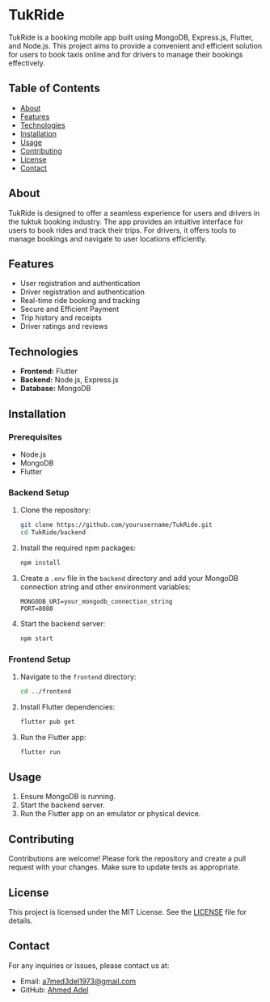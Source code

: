 # TukRide

TukRide is a booking mobile app built using MongoDB, Express.js, Flutter, and Node.js. This project aims to provide a convenient and efficient solution for users to book taxis online and for drivers to manage their bookings effectively.

## Table of Contents

- [About](#about)
- [Features](#features)
- [Technologies](#technologies)
- [Installation](#installation)
- [Usage](#usage)
- [Contributing](#contributing)
- [License](#license)
- [Contact](#contact)

## About

TukRide is designed to offer a seamless experience for users and drivers in the tuktuk booking industry. The app provides an intuitive interface for users to book rides and track their trips. For drivers, it offers tools to manage bookings and navigate to user locations efficiently.

## Features

- User registration and authentication
- Driver registration and authentication
- Real-time ride booking and tracking
- Secure and Efficient Payment
- Trip history and receipts
- Driver ratings and reviews

## Technologies

- **Frontend:** Flutter
- **Backend:** Node.js, Express.js
- **Database:** MongoDB

## Installation

### Prerequisites

- Node.js
- MongoDB
- Flutter

### Backend Setup

1. Clone the repository:

    ```bash
    git clone https://github.com/yourusername/TukRide.git
    cd TukRide/backend
    ```

2. Install the required npm packages:

    ```bash
    npm install
    ```

3. Create a `.env` file in the `backend` directory and add your MongoDB connection string and other environment variables:

    ```env
    MONGODB_URI=your_mongodb_connection_string
    PORT=8080
    ```

4. Start the backend server:

    ```bash
    npm start
    ```

### Frontend Setup

1. Navigate to the `frontend` directory:

    ```bash
    cd ../frontend
    ```

2. Install Flutter dependencies:

    ```bash
    flutter pub get
    ```

3. Run the Flutter app:

    ```bash
    flutter run
    ```

## Usage

1. Ensure MongoDB is running.
2. Start the backend server.
3. Run the Flutter app on an emulator or physical device.

## Contributing

Contributions are welcome! Please fork the repository and create a pull request with your changes. Make sure to update tests as appropriate.

## License

This project is licensed under the MIT License. See the [LICENSE](LICENSE) file for details.

## Contact

For any inquiries or issues, please contact us at:

- Email: a7med3del1973@gmail.com
- GitHub: [Ahmed Adel](https://github.com/a7med3del1973)

